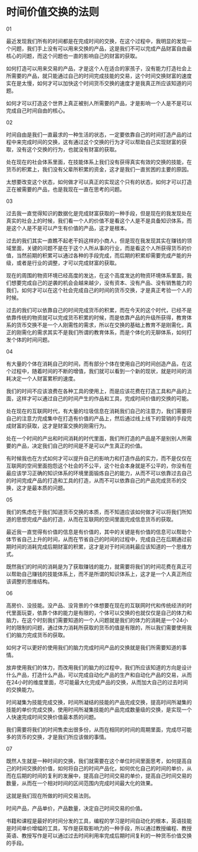 # 时间价值交换的法则

01

最近发现我们所有的时间都是在完成时间的交换，在这个过程中，我明显的发现一个问题，我们手上没有可以用来交换的产品，这是我们不可以完成产品财富自由最核心的问题，而这个问题也一直的影响自己的财富的获取。

如何打造可以用来交易的产品，才是这个人在适合的家孩子，没有能力打造社会上所需要的产品，就只能通过自己的时间完成技能的交易，这个时间交换财富的速度实在是太慢，如何才可以加快这个时间货币交换的速度才是我真正所应该知道的问题。

如何才可以打造这个世界上真正被别人所需要的产品，才是影响一个人是不是可以完成自己时间自由的核心。

02

时间自由是我们一直最求的一种生活的状态，一定要依靠自己的时间打造产品的过程中来完成时间的交换，这有通过这个交换的行为才可以帮助自己实现财富的获取，没有这个交换的行为，也就没有财富的获取。

处在现在的社会体系里面，在技能体系上我们没有获得真实有效的交换的技能，在货币的积累上，我们没有父辈所积累的资金，这才是我们一直贫困的主要的原因。

太想要改变这个状态，如何做才可以真正的实现这个只有的状态，如何才可以打造正在被需要的产品，也是我现在一直在思考的问题。

03

过去我一直觉得知识的数据化是完成财富获取的一种手段，但是现在的我发现处在真实的社会上的时候，我们看一个人的价值不是看这个人是不是具备知识体系，而是这个人是不是可以产生有价值的产品，这才是根本。

过去的我们其实一直瞧不起老干妈这样的小商人，但是现在我发现其实在赚钱的领域里面，关键的问题不是在于这个人所从事的行业，而是看这个人所获得货币的价值，当然前期的积累可以通过各种的手段完成，而后期的积累却需要完成产能的升级，或者是行业的调整，才可以完成财富的获取。

现在的周围的物资环境已经高度的发达，在这个高度发达的物资环境体系里面，我们想要完成自己的逆袭的机会会越来越少，没有资本、没有产品、没有销售能力的我们，如何才可以在这个社会完成自己的时间的货币交换，才是真正考验一个人的时候。

过去的我们可以依靠自己的时间完成货币的积累，而在今天的这个时代，已经不是依靠传统的物资就可以完成货币积累的时候，而是依靠产品的升级所获得，教育体系的货币交换不是一个人刚需性的需求，所以在交换的基础上教育不是刚需化，真正的刚需化的需求其实不是我们所谓的教育体系，而是个体化的无聊体系，如何打发个体的时间问题。

04

有大量的个体在消耗自己的时间，而有部分个体在使用自己的时间创造产品，在这个过程中，随着时间的不断的增值，我们就可以看到一个新的现状，就是时间的消耗决定一个人财富累积的速度。

我们的时间不应该浪费在各种工具的使用上，而是应该花费在打造工具和产品的上面，这样才可以通过自己的时间产生的作品和工具，完成时间价值的交换的可能。

处在现在的互联网时代，有大量的垃圾信息在消耗我们自己的注意力，我们需要将自己的注意力完成集中在打造有价值的产品上，然后通过线上线下的营销的手段完成财富的获取，这才是财富交换的刚需行为。

处在一个时间的产出和时间消耗的时代里面，我们所打造的产品是不是别别人所需要的产品，决定我们自己的时间是不是可以产生真正的价值。

有时候我也在方式如何才可以提升自己的影响力和打造作品的实力，而不是仅仅在互联网的空间里面抱怨这个社会的不公平，这个社会本身就是不公平的，你没有在最应该学习正确的知识体系的环境里面锻炼自己的能力，从而不可以依靠过去自己的时间完成产品的打造和工具的打造，从而不可以依靠自己的产品完成货币的交换，这才是最本质的问题。

05

我们的焦虑在于我们知道货币交换的本质，而不知道应该如何做才可以将我们所知道的思想完成产品的打造，从而在互联网的空间里面完成信息货币的获取。

最近我一直觉得有价值的信息是有价值的，其中的关键是有价值的信息可以帮助个体节省自己上升的时间，从而在节省自己的时间的过程中，完成自己在后期通过前期时间的消耗完成后期财富的积累，这才是对于时间消耗最应该知道的一个思维方式。

既然我们的时间的消耗是为了获取赚钱的能力，就需要将我们的时间花费在真正可以帮助自己赚钱的技能体系上，而不是所谓的知识体系上，这才是一个人真正所应该调整的思维结构。

06

高房价、没技能。没产品、没背景的个体想要在现在的互联网时代和传统经济的时代里面玩耍，依靠个体的能力是有限的，个体可以交换的也就仅仅是自己的体力和脑力，在这个时刻我们需要知道的一个人问题就是我们的体力的消耗是一个24小时的限制的问题，通过体力消耗所获取的货币的值是有限的，所以我们需要使用我们的脑力完成货币的获取。

如何才可以更好的使用我们的脑力完成时间产品的交换就是我们所需要知道的事情。

放弃使用我们的体力，而改用我们的脑力的过程中，我们所应该知道的方向是设计什么产品，打造什么产品，可以完成自动化产品的生产和自动化产品的交易，从而在24小时的维度里面，尽可能最大化完成产品的交换，从而加大自己的过去时间的交换能力。

时间凝集为技能完成交换，时间所凝结的技能的产品完成交换，提高时间所凝集的技能的单价完成交换，使用时间所凝集技能的产品完成数量级的交换，是实现一个人快速完成时间交换价值最本质的问题。

我们需要将我们的时间售卖出很多份，从而在相同的时间的周期里面，完成尽可能多的货币的交换，才是我们所应该做的事情。

07

既然人生就是一种时间的交换，我们就需要在这个单位时间里面思考，如何提高自己的时间交换的价值，如何将自己的时间产品化，如何优化自己的时间的单价，从而在后期的时间的复利的发展中，提高自己时间交易的单价，提高自己时间交易的数量，从而在一个相对时间的区间范围内完成时间最大化的效果。

这就是我们现在所做的时间交易法则。

时间产品，产品单价，产品数量，决定自己时间交易的价值。

书籍和课程是最好的时间分发的工具，编程的学习是时间自动化的根本，英语技能是时间单价增幅的工具，写作是获取影响力的一种手段，所以通过教授编程、教授英语、教授写作是可以通过过去时间利用率完成后期时间复利的一种货币价值交换的手段。
